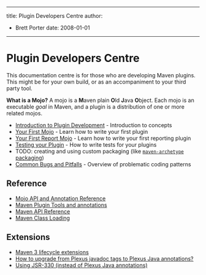 ---

title: Plugin Developers Centre
author: 
- Brett Porter
date: 2008-01-01
----------------

<!--
Licensed to the Apache Software Foundation (ASF) under one
or more contributor license agreements.  See the NOTICE file
distributed with this work for additional information
regarding copyright ownership.  The ASF licenses this file
to you under the Apache License, Version 2.0 (the
"License"); you may not use this file except in compliance
with the License.  You may obtain a copy of the License at

http://www.apache.org/licenses/LICENSE-2.0

Unless required by applicable law or agreed to in writing,
software distributed under the License is distributed on an
"AS IS" BASIS, WITHOUT WARRANTIES OR CONDITIONS OF ANY
KIND, either express or implied.  See the License for the
specific language governing permissions and limitations
under the License.
-->

# Plugin Developers Centre

This documentation centre is for those who are developing Maven plugins. This might be for your own build, or as an accompaniment to your third party tool.

<!--TODO: callout-->

**What is a Mojo?** A mojo is a **M**aven plain **O**ld **J**ava **O**bject. Each mojo is an executable _goal_ in Maven, and a plugin is a distribution of one or more related mojos.

<!--TODO: tasks as buttons?-->
- [Introduction to Plugin Development](../guides/introduction/introduction-to-plugins.html) - Introduction to concepts
- [Your First Mojo](../guides/plugin/guide-java-plugin-development.html) - Learn how to write your first plugin
- [Your First Report Mojo](../guides/plugin/guide-java-report-plugin-development.html) - Learn how to write your first reporting plugin
- [Testing your Plugin](./plugin-testing.html) - How to write tests for your plugins
- TODO: creating and using custom packaging \(like [`maven-archetype` packaging](/archetype/archetype-packaging/)\)
- [Common Bugs and Pitfalls](./common-bugs.html) - Overview of problematic coding patterns

<!--TODO: trails-->

## Reference

- [Mojo API and Annotation Reference](../developers/mojo-api-specification.html)
- [Maven Plugin Tools and annotations](/plugin-tools/maven-plugin-tools-annotations/index.html)
- [Maven API Reference](../ref/current/index.html)
- [Maven Class Loading](../guides/mini/guide-maven-classloading.html)

## Extensions

- [Maven 3 lifecycle extensions](../examples/maven-3-lifecycle-extensions.html)
- [How to upgrade from Plexus javadoc tags to Plexus Java annotations?](./cookbook/plexus-plugin-upgrade.html)
- [Using JSR-330 \(instead of Plexus Java annotations\)](/maven-jsr330.html)

